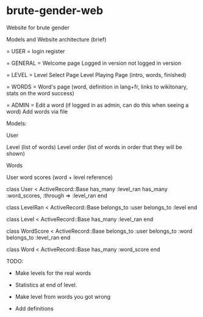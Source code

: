 # brute-gender-web
Website for brute gender 

Models and Website architecture (brief)

 = USER =
  login
  register

= GENERAL = 
Welcome page
  Logged in version
  not logged in version

= LEVEL = 
Level Select Page
Level Playing Page (intro, words, finished)

= WORDS =
Word's page (word, definition in lang+fr, links to wikitonary, stats on the word success)

= ADMIN =
  Edit a word (if logged in as admin, can do this when seeing a word)
  Add words via file




Models:

User

Level (list of words)
Level order (list of words in order that they will be shown)

Words

User word scores (word + level reference)



class User < ActiveRecord::Base
  has_many :level_ran
  has_many :word_scores, :through => :level_ran
end
 
class LevelRan < ActiveRecord::Base
  belongs_to :user
  belongs_to :level
end

class Level < ActiveRecord::Base
  has_many :level_ran
end

class WordScore < ActiveRecord::Base
  belongs_to :user
  belongs_to :word
  belongs_to :level_ran
end

class Word < ActiveRecord::Base
  has_many :word_score
end







TODO:
+ Make levels for the real words
+ Statistics at end of level.

+ Make level from words you got wrong 

+ Add definitions
